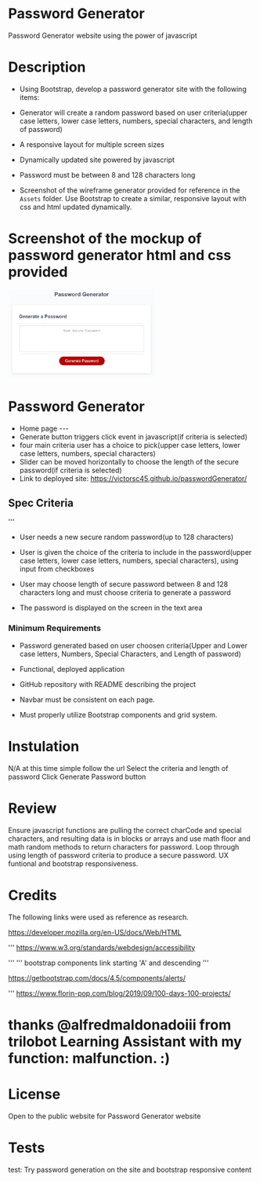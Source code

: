 # Password Generator
Password Generator website using the power of javascript
# Description

   * Using Bootstrap, develop a password generator site with the following items:

   * Generator will create a random password based on user criteria(upper case letters, lower case letters, numbers, special characters, and length of password)

   * A responsive layout for multiple screen sizes

   * Dynamically updated site powered by javascript

   * Password must be between 8 and 128 characters long

   * Screenshot of the wireframe generator provided for reference in the `Assets` folder. Use Bootstrap to create a similar, responsive layout with css and html updated dynamically.
# Screenshot of the mockup of password generator html and css provided 
   <img src="./Assets/03-javascript-homework-demo.png" width="300px" >
  
  
# Password Generator

  * Home page ---
  * Generate button triggers click event in javascript(if criteria is selected)
  * four main criteria user has a choice to pick(upper case letters, lower case letters, numbers, special characters)
  * Slider can be moved horizontally to choose the length of the secure password(if criteria is selected)
  * Link to deployed site: https://victorsc45.github.io/passwordGenerator/
  
## Spec Criteria

'''
* User needs a new secure random password(up to 128 characters)

* User is given the choice of the criteria to include in the password(upper case letters, lower case letters, numbers, special characters), using input from checkboxes

* User may choose length of secure password between 8 and 128 characters long and must choose criteria to generate a password

* The password is displayed on the screen in the text area

### Minimum Requirements

* Password generated based on user choosen criteria(Upper and Lower case letters, Numbers, Special Characters, and Length of password)

* Functional, deployed application

* GitHub repository with README describing the project

* Navbar must be consistent on each page.

* Must properly utilize Bootstrap components and grid system.

# Instulation

N/A at this time simple follow the url 
Select the criteria and length of password
Click Generate Password button


# Review

Ensure javascript functions are pulling the correct charCode and special characters, and resulting data is in blocks or arrays and use math floor and math random methods to return characters for password.  Loop through using length of password criteria to produce a secure password. UX funtional and bootstrap responsiveness.

# Credits

The following links were used as reference as research.

https://developer.mozilla.org/en-US/docs/Web/HTML

'''
https://www.w3.org/standards/webdesign/accessibility

'''
''' bootstrap components link starting 'A' and descending '''

https://getbootstrap.com/docs/4.5/components/alerts/

'''
https://www.florin-pop.com/blog/2019/09/100-days-100-projects/

# thanks @alfredmaldonadoiii from trilobot Learning Assistant with my function: malfunction. :)

# License
 Open to the public website for Password Generator website

# Tests

test: Try password generation on the site and bootstrap responsive content


